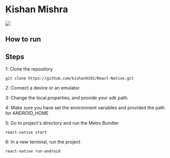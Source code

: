 # Kishan Mishra
![](https://github.com/kishan9192/React-Native/blob/main/1%20.gif)


## How to run

## Steps


1: Clone the repository
```
git clone https://github.com/kishan9192/React-Native.git
```

2: Connect a device or an emulator

3: Change the local.properties, and provide your sdk path. 

4: Make sure you have set the environment variables and provided the path for ANDROID_HOME

5: Go to project's directory and run the Metro Bundler
```
react-native start 
```

6: In a new terminal, run the project
``` 
react-native run-android
```
